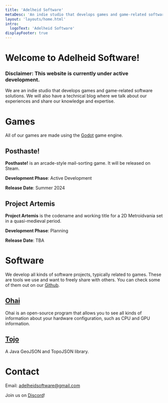 ```yaml
---
title: 'Adelheid Software'
metaDesc: 'An indie studio that develops games and game-related software solutions.'
layout: 'layouts/home.html'
intro:
  logoText: 'Adelheid Software'
displayFooter: true
---
```


# Welcome to Adelheid Software!

### Disclaimer: This website is currently under active development.

We are an indie studio that develops games and game-related software solutions. We will also have a technical blog where we talk about our experiences and share our knowledge and expertise.

# Games

All of our games are made using the [Godot](https://godotengine.org/) game engine.

## Posthaste!

**Posthaste!** is an arcade-style mail-sorting game. It will be released on Steam.

**Development Phase**: Active Development

**Release Date**: Summer 2024

## Project Artemis

**Project Artemis** is the codename and working title for a 2D Metroidvania set in a quasi-medieval period.

**Development Phase**: Planning

**Release Date**: TBA

# Software

We develop all kinds of software projects, typically related to games. These are tools we use and want to freely share with others. You can check some of them out on our [Github](https://github.com/adelheidsoftware).

## [Ohai](https://github.com/adelheidsoftware/ohai)

Ohai is an open-source program that allows you to see all kinds of information about your hardware configuration, such as CPU and GPU information.

## [Tojo](https://github.com/adelheidsoftware/tojo)

A Java GeoJSON and TopoJSON library.

# Contact

Email: [adelheidsoftware@gmail.com](mailto:adelheidsoftware@gmail.com)

Join us on [Discord](https://discord.gg/8uWduVrUUa)!